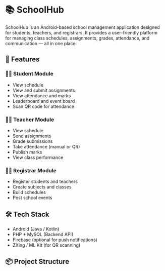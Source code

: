 # 📚 SchoolHub

SchoolHub is an Android-based school management application designed for students, teachers, and registrars. It provides a user-friendly platform for managing class schedules, assignments, grades, attendance, and communication — all in one place.

## 🚀 Features

### 👨‍🎓 Student Module
- View schedule
- View and submit assignments
- View attendance and marks
- Leaderboard and event board
- Scan QR code for attendance

### 👨‍🏫 Teacher Module
- View schedule
- Send assignments
- Grade submissions
- Take attendance (manual or QR)
- Publish marks
- View class performance

### 🧑‍💼 Registrar Module
- Register students and teachers
- Create subjects and classes
- Build schedules
- Post school events

## 🛠️ Tech Stack

- Android (Java / Kotlin)
- PHP + MySQL (Backend API)
- Firebase (optional for push notifications)
- ZXing / ML Kit (for QR scanning)

## 📦 Project Structure


